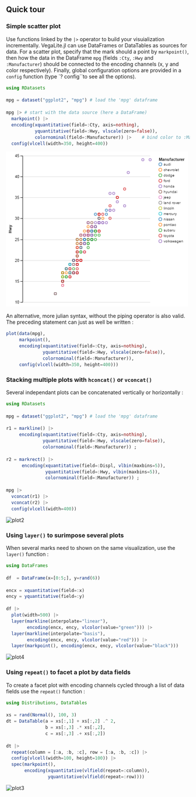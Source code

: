## Quick tour

### Simple scatter plot

Use functions linked by the `|>` operator to build your visuialization incrementally. VegaLite.jl can use DataFrames or DataTables as sources for data. For a scatter plot, specify that the mark should a point by `markpoint()`, then how the data in the DataFrame `mpg` (fields `:Cty`, `:Hwy` and `:Manufacturer`) should be connected to the encoding channels (x, y and color respectively). Finally, global configuration options are provided in a `config` function (type `? config``to see all the options).

```julia
using RDatasets

mpg = dataset("ggplot2", "mpg") # load the 'mpg' dataframe

mpg |> # start with the data source (here a DataFrame)
  markpoint() |>
  encoding(xquantitative(field=:Cty, axis=nothing),
           yquantitative(field=:Hwy, vlscale(zero=false)),
           colornominal(field=:Manufacturer)) |>    # bind color to :Manufacturer, nominal scale
  config(vlcell(width=350, height=400))
```

![plot1](examples/png/vegalite3.png)

An alternative, more julian syntax, without the piping operator is also valid. The preceding statement can just as well be written :

```julia
plot(data(mpg),
     markpoint(),
     encoding(xquantitative(field=:Cty, axis=nothing),
              yquantitative(field=:Hwy, vlscale(zero=false)),
              colornominal(field=:Manufacturer)),
     config(vlcell(width=350, height=400)))
```


### Stacking multiple plots with `hconcat()` or `vconcat()`

Several independant plots can be concatenated vertically or horizontally :

```julia
using RDatasets

mpg = dataset("ggplot2", "mpg") # load the 'mpg' dataframe

r1 = markline() |>
     encoding(xquantitative(field=:Cty, axis=nothing),
              yquantitative(field=:Hwy, vlscale(zero=false)),
              colornominal(field=:Manufacturer)) ;

r2 = markrect() |>
      encoding(xquantitative(field=:Displ, vlbin(maxbins=5)),
               yquantitative(field=:Hwy, vlbin(maxbins=5)),
               colornominal(field=:Manufacturer)) ;

mpg |>
  vconcat(r1) |>
  vconcat(r2) |>
  config(vlcell(width=400))
```

![plot2](../examples/png/example3.png)


### Using `layer()` to surimpose several plots

When several marks need to shown on the same visualization, use the `layer()` function :

```julia
using DataFrames

df  = DataFrame(x=[0:5;], y=rand(6))

encx = xquantitative(field=:x)
ency = yquantitative(field=:y)

df |>
  plot(width=500) |>
  layer(markline(interpolate="linear"),
        encoding(encx, ency, vlcolor(value="green"))) |>
  layer(markline(interpolate="basis"),
        encoding(encx, ency, vlcolor(value="red"))) |>
  layer(markpoint(), encoding(encx, ency, vlcolor(value="black")))
```

![plot4](../examples/png/example4.png)

### Using `repeat()` to facet a plot by data fields

To create a facet plot with encoding channels cycled through a list of data fields
use the `repeat()` function :

```julia
using Distributions, DataTables

xs = rand(Normal(), 100, 3)
dt = DataTable(a = xs[:,1] + xs[:,2] .^ 2,
               b = xs[:,3] .* xs[:,2],
               c = xs[:,3] .+ xs[:,2])

dt |>
  repeat(column = [:a, :b, :c], row = [:a, :b, :c]) |>
  config(vlcell(width=100, height=100)) |>
  spec(markpoint(),
       encoding(xquantitative(vlfield(repeat=:column)),
                yquantitative(vlfield(repeat=:row))))
```

![plot3](../examples/png/example2.png)
